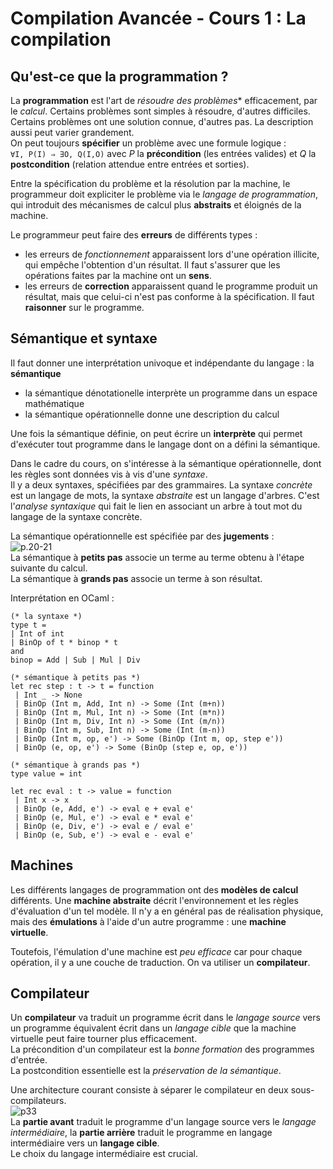 # Compilation Avancée - Cours 1 : La compilation

## Qu'est-ce que la programmation ?

La **programmation** est l'art de *résoudre des problèmes** efficacement, par
le *calcul*. Certains problèmes sont simples à résoudre, d'autres difficiles.
Certains problèmes ont une solution connue, d'autres pas. La description aussi
peut varier grandement.  
On peut toujours **spécifier** un problème avec une formule logique :  
```∀I, P(I) ⇒ ∃O, Q(I,O)```
avec *P* la **précondition** (les entrées valides) et *Q* la
**postcondition** (relation attendue entre entrées et sorties).  

Entre la spécification du problème et la résolution par la machine, le
programmeur doit expliciter le problème via le *langage de programmation*, qui
introduit des mécanismes de calcul plus **abstraits** et éloignés de la
machine.  

Le programmeur peut faire des **erreurs** de différents types :

- les erreurs de *fonctionnement* apparaissent lors d'une opération illicite,
qui empêche l'obtention d'un résultat. Il faut s'assurer que les opérations
faites par la machine ont un **sens**.
- les erreurs de **correction** apparaissent quand le programme produit un
résultat, mais que celui-ci n'est pas conforme à la spécification. Il faut
**raisonner** sur le programme.

## Sémantique et syntaxe

Il faut donner une interprétation univoque et indépendante du langage : la
**sémantique**

- la sémantique dénotationelle interprète un programme dans un espace
mathématique
- la sémantique opérationnelle donne une description du calcul

Une fois la sémantique définie, on peut écrire un **interprète** qui permet
d'exécuter tout programme dans le langage dont on a défini la sémantique.

Dans le cadre du cours, on s'intéresse à la sémantique opérationnelle, dont
les règles sont données vis à vis d'une *syntaxe*.  
Il y a deux syntaxes, spécifiées par des grammaires. La syntaxe *concrète* est
un langage de mots, la syntaxe *abstraite* est un langage d'arbres. C'est
l'*analyse syntaxique* qui fait le lien en associant un arbre à tout mot du
langage de la syntaxe concrète.  

La sémantique opérationnelle est spécifiée par des **jugements** :  
![p.20-21](img/cours1/1_1.png)  
La sémantique à **petits pas** associe un terme au terme obtenu à l'étape
suivante du calcul.  
La sémantique à **grands pas** associe un terme à son résultat.  

Interprétation en OCaml :  
```
(* la syntaxe *)
type t =
| Int of int
| BinOp of t * binop * t
and
binop = Add | Sub | Mul | Div

(* sémantique à petits pas *)
let rec step : t -> t = function
 | Int _ -> None
 | BinOp (Int m, Add, Int n) -> Some (Int (m+n))
 | BinOp (Int m, Mul, Int n) -> Some (Int (m*n))
 | BinOp (Int m, Div, Int n) -> Some (Int (m/n))
 | BinOp (Int m, Sub, Int n) -> Some (Int (m-n))
 | BinOp (Int m, op, e') -> Some (BinOp (Int m, op, step e'))
 | BinOp (e, op, e') -> Some (BinOp (step e, op, e'))

(* sémantique à grands pas *)
type value = int

let rec eval : t -> value = function
 | Int x -> x
 | BinOp (e, Add, e') -> eval e + eval e'
 | BinOp (e, Mul, e') -> eval e * eval e'
 | BinOp (e, Div, e') -> eval e / eval e'
 | BinOp (e, Sub, e') -> eval e - eval e'
```

## Machines

Les différents langages de programmation ont des **modèles de calcul**
différents. Une **machine abstraite** décrit l'environnement et les règles
d'évaluation d'un tel modèle. Il n'y a en général pas de réalisation physique,
mais des **émulations** à l'aide d'un autre programme : une **machine
virtuelle**.  

Toutefois, l'émulation d'une machine est *peu efficace* car pour chaque
opération, il y a une couche de traduction. On va utiliser un **compilateur**.

## Compilateur

Un **compilateur** va traduit un programme écrit dans le *langage source* vers
un programme équivalent écrit dans un *langage cible* que la machine virtuelle
peut faire tourner plus efficacement.  
La précondition d'un compilateur est la *bonne formation* des programmes
d'entrée.  
La postcondition essentielle est la *préservation de la sémantique*.  

Une architecture courant consiste à séparer le compilateur en deux
sous-compilateurs.  
![p33](img/cours1/1_2.png)  
La **partie avant** traduit le programme d'un langage source vers le *langage
intermédiaire*, la **partie arrière** traduit le programme en langage
intermédiaire vers un **langage cible**.  
Le choix du langage intermédiaire est crucial.
